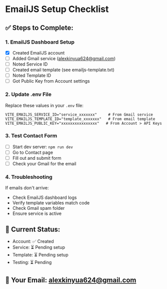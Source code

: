 # EmailJS Setup Checklist

## ✅ Steps to Complete:

### 1. EmailJS Dashboard Setup
- [x] Created EmailJS account
- [ ] Added Gmail service (alexkinyua624@gmail.com)
- [ ] Noted Service ID
- [ ] Created email template (see emailjs-template.txt)
- [ ] Noted Template ID
- [ ] Got Public Key from Account settings

### 2. Update .env File
Replace these values in your `.env` file:

```env
VITE_EMAILJS_SERVICE_ID="service_xxxxxxx"     # From Gmail service
VITE_EMAILJS_TEMPLATE_ID="template_xxxxxxx"   # From email template
VITE_EMAILJS_PUBLIC_KEY="xxxxxxxxxxxxxxxx"   # From Account > API Keys
```

### 3. Test Contact Form
- [ ] Start dev server: `npm run dev`
- [ ] Go to Contact page
- [ ] Fill out and submit form
- [ ] Check your Gmail for the email

### 4. Troubleshooting
If emails don't arrive:
- Check EmailJS dashboard logs
- Verify template variables match code
- Check Gmail spam folder
- Ensure service is active

## 🎯 Current Status:
- Account: ✅ Created
- Service: ⏳ Pending setup
- Template: ⏳ Pending setup
- Testing: ⏳ Pending

## 📧 Your Email: alexkinyua624@gmail.com